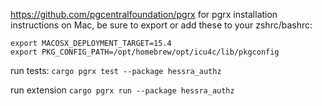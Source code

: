 https://github.com/pgcentralfoundation/pgrx for pgrx installation instructions
on Mac, be sure to export or add these to your zshrc/bashrc:

```
export MACOSX_DEPLOYMENT_TARGET=15.4
export PKG_CONFIG_PATH=/opt/homebrew/opt/icu4c/lib/pkgconfig
```

run tests:
`cargo pgrx test --package hessra_authz`

run extension
`cargo pgrx run --package hessra_authz`
